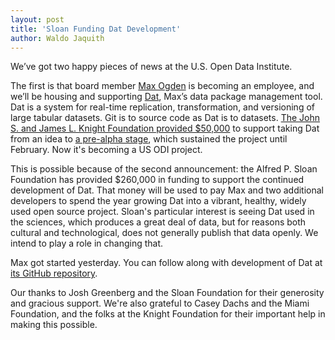 ```yaml
---
layout: post
title: 'Sloan Funding Dat Development'
author: Waldo Jaquith
---
```


We’ve got two happy pieces of news at the U.S. Open Data Institute.

The first is that board member [Max Ogden](http://maxogden.com/) is becoming an employee, and we’ll be housing and supporting [Dat](http://dat-data.com/), Max’s data package management tool. Dat is a system for real-time replication, transformation, and versioning of large tabular datasets. Git is to source code as Dat is to datasets. [The John S. and James L. Knight Foundation provided $50,000](http://maxogden.com/) to support taking Dat from an idea to [a pre-alpha stage](https://github.com/maxogden/dat/), which sustained the project until February. Now it's becoming a US ODI project. 

This is possible because of the second announcement: the Alfred P. Sloan Foundation has provided $260,000 in funding to support the continued development of Dat. That money will be used to pay Max and two additional developers to spend the year growing Dat into a vibrant, healthy, widely used open source project. Sloan's particular interest is seeing Dat used in the sciences, which produces a great deal of data, but for reasons both cultural and technological, does not generally publish that data openly. We intend to play a role in changing that.

Max got started yesterday. You can follow along with development of Dat at [its GitHub repository](https://github.com/maxogden/dat/).

Our thanks to Josh Greenberg and the Sloan Foundation for their generosity and gracious support. We're also grateful to Casey Dachs and the Miami Foundation, and the folks at the Knight Foundation for their important help in making this possible.
